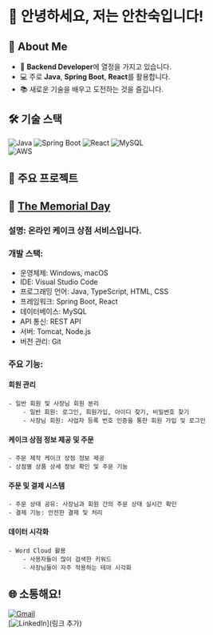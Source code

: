 # 👋 안녕하세요, 저는 안찬숙입니다!

## 🚀 About Me
- 🌱 **Backend Developer**에 열정을 가지고 있습니다.
- 💻 주로 **Java**, **Spring Boot**, **React**를 활용합니다.
- 📚 새로운 기술을 배우고 도전하는 것을 즐깁니다.  

## 🛠 기술 스택
![Java](https://img.shields.io/badge/Java-007396?style=flat-square&logo=java&logoColor=white)
![Spring Boot](https://img.shields.io/badge/Spring_Boot-6DB33F?style=flat-square&logo=spring-boot&logoColor=white)
![React](https://img.shields.io/badge/React-61DAFB?style=flat-square&logo=react&logoColor=black)
![MySQL](https://img.shields.io/badge/MySQL-00000F?style=flat-square&logo=mysql&logoColor=white)  
![AWS](https://img.shields.io/badge/AWS-232F3E?style=flat-square&logo=amazon-aws&logoColor=white)

## 📂 주요 프로젝트
## 🎂 **[The Memorial Day](https://github.com/TheMemorialDay)**
### 설명: 온라인 케이크 상점 서비스입니다.
### 개발 스택:  
- 운영체제: Windows, macOS  
- IDE: Visual Studio Code  
- 프로그래밍 언어: Java, TypeScript, HTML, CSS    
- 프레임워크: Spring Boot, React  
- 데이터베이스: MySQL  
- API 통신: REST API  
- 서버: Tomcat, Node.js  
- 버전 관리: Git
### 주요 기능:  
#### 회원 관리  
	- 일반 회원 및 사장님 회원 분리
		- 일반 회원: 로그인, 회원가입, 아이디 찾기, 비밀번호 찾기
		- 사장님 회원: 사업자 등록 번호 인증을 통한 회원 가입 및 로그인
#### 케이크 상점 정보 제공 및 주문
	- 주문 제작 케이크 상점 정보 제공
	- 상점별 상품 상세 정보 확인 및 주문 기능
#### 주문 및 결제 시스템
	- 주문 상태 공유: 사장님과 회원 간의 주문 상태 실시간 확인
	- 결제 기능: 안전한 결제 및 처리
#### 데이터 시각화
	- Word Cloud 활용
		- 사용자들이 많이 검색한 키워드
		- 사장님들이 자주 적용하는 테마 시각화 

## 🌐 소통해요!
[![Gmail](https://img.shields.io/badge/Email-D14836?style=flat-square&logo=gmail&logoColor=white)](mailto:ckstnr1386@gmail.com)  
[![LinkedIn](https://img.shields.io/badge/LinkedIn-0077B5?style=flat-square&logo=linkedin&logoColor=white)](링크 추가)
